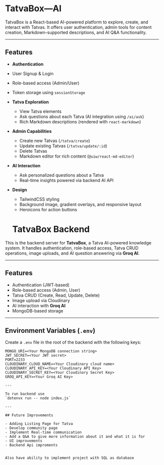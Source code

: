 # TatvaBox—AI

TatvaBox is a React-based AI-powered platform to explore, create, and interact with Tatvas. It offers user authentication, admin tools for content creation, Markdown-supported descriptions, and AI Q&A functionality.

---

## Features

-  **Authentication**
  - User Signup & Login
  - Role-based access (Admin/User)
  - Token storage using `sessionStorage`

- **Tatva Exploration**
  - View Tatva elements
  - Ask questions about each Tatva (AI integration using `/ai/ask`)
  - Rich Markdown descriptions (rendered with `react-markdown`)

- **Admin Capabilities**
  - Create new Tatvas (`/tatva/create`)
  - Update existing Tatvas (`/tatva/update/:id`)
  - Delete Tatvas
  - Markdown editor for rich content (`@uiw/react-md-editor`)

- **AI Interaction**
  - Ask personalized questions about a Tatva
  - Real-time insights powered via backend AI API

- **Design**
  - TailwindCSS styling
  - Background image, gradient overlays, and responsive layout
  - Heroicons for action buttons

  # TatvaBox Backend

This is the backend server for **TatvaBox**, a Tatva AI-powered knowledge system. It handles authentication, role-based access, Tatva CRUD operations, image uploads, and AI question answering via **Groq AI**.

---

## Features

-  Authentication (JWT-based)
- Role-based access (Admin, User)
- Tatva CRUD (Create, Read, Update, Delete)
- Image upload via Cloudinary
- AI interaction with **Groq AI**
- MongoDB-based storage

---

##  Environment Variables (`.env`)

Create a `.env` file in the root of the backend with the following keys:

```env
MONGO_URI=<Your MongoDB connection string>
JWT_SECRET=<Your JWT secret>
PORT=2233
CLOUDINARY_CLOUD_NAME=<Your Cloudinary cloud name>
CLOUDINARY_API_KEY=<Your Cloudinary API Key>
CLOUDINARY_SECRET_KEY=<Your Cloudinary Secret Key>
GROQ_API_KEY=<Your Groq AI Key>

---

To run backend use 
`dotenvx run -- node index.js`

---

## Future Improvements 

- Adding Listing Page for Tatva
- Develop community page 
- Implement Real-time communication 
- Add a Q&A to give more information about it and what it is for
- UI improvements
- Backend Api improments 


Also have ability to implement project with SQL as database 
